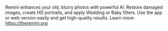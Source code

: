 Remini enhances your old, blurry photos with powerful AI.
Restore damaged images, create HD portraits, and apply Wedding or Baby filters.
Use the app or web version easily and get high-quality results.
Learn more: https://theremini.org

